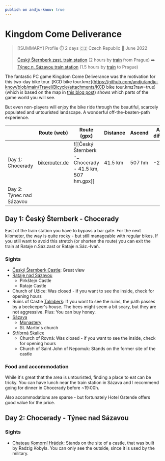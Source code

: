 ```yaml
---
publish on andju-know: true
---
```

# Kingdom Come Deliverance

> [!SUMMARY] Profile
> ⏱️ 2 days 🇨🇿 Czech Republic 📅 June 2022
> 
> [Český Šternberk zast. train station](https://www.openstreetmap.org/#map=16/49.80843/14.92978) (2 hours by [train](https://www.cd.cz/)  from Prague) ➡️ [Týnec n. Sázavou train station](https://www.openstreetmap.org/#map=16/49.83423/14.59328) (1.5 hours by [train](https://www.cd.cz/)  to Prague)

The fantastic PC game Kingdom Come Deliverance was the motivation for this two-day bike tour. [KCD bike tour.kmz](https://github.com/andju/andju-know/blob/main/Travel/Bicycle/attachments/KCD bike tour.kmz?raw=true) (which is based on the map in [this blog post](http://english.edgeoftheworld.cz/2018/02/23/kingdom-come-deliverance-map-compare/)) shows which parts of the game world you will see.

But even non-players will enjoy the bike ride through the beautiful, scarcely populated and untouristed landscape. A wonderful off-the-beaten-path experience.

|                          | Route (web)                                                                                                                                                                                                                                                                                                                                                                                                                                                                                                                                                                                                                                                                                                   | Route (gpx)                                             | Distance | Ascend | Altitude difference |
| ------------------------ | ------------------------------------------------------------------------------------------------------------------------------------------------------------------------------------------------------------------------------------------------------------------------------------------------------------------------------------------------------------------------------------------------------------------------------------------------------------------------------------------------------------------------------------------------------------------------------------------------------------------------------------------------------------------------------------------------------------- | ------------------------------------------------------- | -------- | ------ | ------------------- |
| Day 1: Chocerady         | [bikerouter.de](https://bikerouter.de/#map=12/49.8493/14.8813/standard&lonlats=14.929849,49.809199;14.926348,49.808534;14.943509,49.816503;14.945869,49.817718;14.944367,49.828104;14.954109,49.842418;14.95839,49.841961;14.989343,49.857336;14.972895,49.872054;14.955515,49.866534;14.896592,49.876999;14.906827,49.87516;14.895272,49.870222;14.857271,49.888676;14.859513,49.895934;14.845115,49.896113;14.804203,49.870517&pois=14.954646,49.840973,Pirkstein;14.957432,49.842063,Upper%20Castle;14.973858,49.872278,Uzhitz;14.955335,49.866564,Talmberg;14.897367,49.877076,Sasau%20Monastery;14.895243,49.870217,St.%20Martin;14.859567,49.895934,Rovna;14.845075,49.896103,Skalitz&profile=trekking) | ![[Český Šternberk -_ Chocerady - 41.5 km, 507 hm.gpx]] | 41.5 km  | 507 hm | -24 hm              |
| Day 2: Týnec nad Sázavou |                                                                                                                                                                                                                                                                                                                                                                                                                                                                                                                                                                                                                                                                                                               |                                                         |          |        |                     |
## Day 1: Český Šternberk - Chocerady

East of the train station you have to bypass a bar gate. For the next kilometer, the way is quite rocky - but still manageable with regular bikes. If you still want to avoid this stretch (or shorten the route) you can exit the train at Rataje n.Sáz.zast or Rataje n.Sáz.-Ivaň.

### Sights

- [Český Šternberk Castle](https://en.wikipedia.org/wiki/%C4%8Cesk%C3%BD_%C5%A0ternberk_Castle): Great view
- [Rataje nad Sázavou](https://en.wikipedia.org/wiki/Rataje_nad_S%C3%A1zavou)
	- Pirkštejn Castle
	- Rataje Castle
- Church of Užice: Was closed - if you want to see the inside, check for opening hours
- Ruins of Castle [Talmberk](https://en.wikipedia.org/wiki/Talmberk): If you want to see the ruins, the path passes by a beekeeper's house. The bees might seem a bit scary, but they are not aggressive. Plus: You can buy honey.
- [Sázava](https://en.wikipedia.org/wiki/S%C3%A1zava_(town))
	- [Monastery](https://en.wikipedia.org/wiki/S%C3%A1zava_Monastery "Sázava Monastery")
	- St. Martin's church
- [Stříbrná Skalice](https://en.wikipedia.org/wiki/St%C5%99%C3%ADbrn%C3%A1_Skalice)
	- Church of Rovná: Was closed - if you want to see the inside, check for opening hours
	- Church of Saint John of Nepomuk: Stands on the former site of the castle

### Food and accommodation
While it's great that the area is untouristed, finding a place to eat can be tricky. You can have lunch near the train station in Sázava and I recommend going for dinner in Chocerady before ~19:00h.

Also accommodations are sparse - but fortunately Hotel Ostende offers good value for the price.

## Day 2: Chocerady - Týnec nad Sázavou

### Sights
- [Chateau Komorní Hrádek](https://en.wikipedia.org/wiki/Komorn%C3%AD_Hr%C3%A1dek): Stands on the site of a castle, that was built by Radzig Kobyla. You can only see the outside, since it is used by the military.